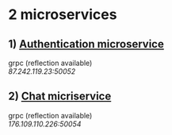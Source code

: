 # 2 microservices
## 1) [Authentication microservice](https://s0vunia/auth_microservice)
  grpc (reflection available)  
  _87.242.119.23:50052_
## 2) [Chat micriservice](https://s0vunia/chat_microservice)
  grpc (reflection available)  
  _176.109.110.226:50054_
